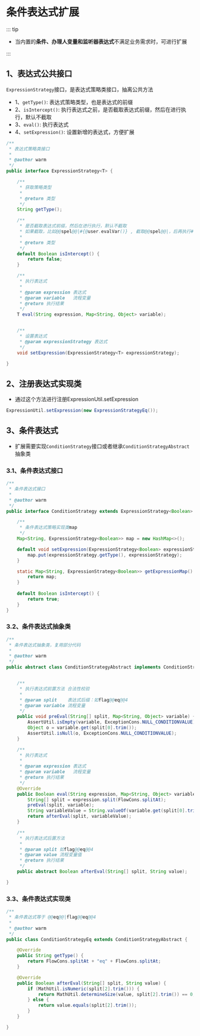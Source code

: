 # 条件表达式扩展
::: tip
- 当内置的**条件、办理人变量和监听器表达式**不满足业务需求时，可进行扩展

:::

## 1、表达式公共接口

`ExpressionStrategy`接口，是表达式策略类接口，抽离公共方法
- 1、`getType()`: 表达式策略类型，也是表达式的前缀  
- 2、`isIntercept()`: 执行表达式之前，是否截取表达式前缀，然后在进行执行，默认不截取  
- 3、`eval()`: 执行表达式  
- 4、`setExpression()`: 设置新增的表达式，方便扩展  

```java
/**
 * 表达式策略类接口
 *
 * @author warm
 */
public interface ExpressionStrategy<T> {

    /**
     * 获取策略类型
     *
     * @return 类型
     */
    String getType();

    /**
     * 是否截取表达式前缀，然后在进行执行，默认不截取
     * 如果截取，比如@@spel@@|#{@user.evalVar()} , 截取@@spel@@|，后再执行#{@user.evalVar()}解析
     *
     * @return 类型
     */
    default Boolean isIntercept() {
        return false;
    }

    /**
     * 执行表达式
     *
     * @param expression 表达式
     * @param variable   流程变量
     * @return 执行结果
     */
    T eval(String expression, Map<String, Object> variable);


    /**
     * 设置表达式
     * @param expressionStrategy 表达式
     */
    void setExpression(ExpressionStrategy<T> expressionStrategy);

}
```

## 2、注册表达式实现类
- 通过这个方法进行注册ExpressionUtil.setExpression

```java
ExpressionUtil.setExpression(new ExpressionStrategyEq());
```

## 3、条件表达式

- 扩展需要实现`ConditionStrategy`接口或者继承`ConditionStrategyAbstract`抽象类


### 3.1、条件表达式接口
```java
/**
 * 条件表达式接口
 *
 * @author warm
 */
public interface ConditionStrategy extends ExpressionStrategy<Boolean> {

    /**
     * 条件表达式策略实现类map
     */
    Map<String, ExpressionStrategy<Boolean>> map = new HashMap<>();

    default void setExpression(ExpressionStrategy<Boolean> expressionStrategy) {
        map.put(expressionStrategy.getType(), expressionStrategy);
    }

    static Map<String, ExpressionStrategy<Boolean>> getExpressionMap() {
        return map;
    }
    
    default Boolean isIntercept() {
        return true;
    }
}
```

### 3.2、条件表达式抽象类

```java
/**
 * 条件表达式抽象类，复用部分代码
 *
 * @author warm
 */
public abstract class ConditionStrategyAbstract implements ConditionStrategy {


    /**
     * 执行表达式前置方法 合法性校验
     *
     * @param split    表达式后缀：如flag@@eq@@4
     * @param variable 流程变量
     */
    public void preEval(String[] split, Map<String, Object> variable) {
        AssertUtil.isEmpty(variable, ExceptionCons.NULL_CONDITIONVALUE);
        Object o = variable.get(split[0].trim());
        AssertUtil.isNull(o, ExceptionCons.NULL_CONDITIONVALUE);
    }

    /**
     * 执行表达式
     *
     * @param expression 表达式
     * @param variable   流程变量
     * @return 执行结果
     */
    @Override
    public Boolean eval(String expression, Map<String, Object> variable) {
        String[] split = expression.split(FlowCons.splitAt);
        preEval(split, variable);
        String variableValue = String.valueOf(variable.get(split[0].trim()));
        return afterEval(split, variableValue);
    }

    /**
     * 执行表达式后置方法
     *
     * @param split 如flag@@eq@@4
     * @param value 流程变量值
     * @return 执行结果
     */
    public abstract Boolean afterEval(String[] split, String value);

}
```

### 3.3、条件表达式实现类
```java
/**
 * 条件表达式等于 @@eq@@|flag@@eq@@4
 *
 * @author warm
 */
public class ConditionStrategyEq extends ConditionStrategyAbstract {

    @Override
    public String getType() {
        return FlowCons.splitAt + "eq" + FlowCons.splitAt;
    }

    @Override
    public Boolean afterEval(String[] split, String value) {
        if (MathUtil.isNumeric(split[2].trim())) {
            return MathUtil.determineSize(value, split[2].trim()) == 0;
        } else {
            return value.equals(split[2].trim());
        }
    }

}
```
